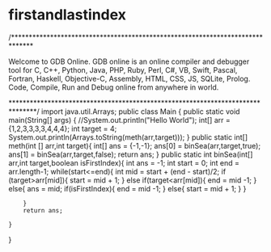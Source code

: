 # firstandlastindex


/******************************************************************************

Welcome to GDB Online.
GDB online is an online compiler and debugger tool for C, C++, Python, Java, PHP, Ruby, Perl,
C#, VB, Swift, Pascal, Fortran, Haskell, Objective-C, Assembly, HTML, CSS, JS, SQLite, Prolog.
Code, Compile, Run and Debug online from anywhere in world.

*******************************************************************************/
import java.util.Arrays;
public class Main
{
	public static void main(String[] args) {
		//System.out.println("Hello World");
		int[] arr = {1,2,3,3,3,3,4,4,4};
		int target = 4;
		System.out.println(Arrays.toString(meth(arr,target)));
	}
	public static int[] meth(int [] arr,int target){
	    int[] ans = {-1,-1};
	    ans[0] = binSea(arr,target,true);
	    ans[1] = binSea(arr,target,false);
	    return ans;
	}
	public static int binSea(int[] arr,int target,boolean isFirstIndex){
	    int ans = -1;
	    int start = 0;
	    int end = arr.length-1;
	    while(start<=end){
	        int mid = start + (end - start)/2;
	        if (target>arr[mid]){
	            start = mid + 1;
	        } 
	        else if(target<arr[mid]){
	            end = mid -1;
	        }
	        else{
	            ans = mid;
	            if(isFirstIndex){
	                end = mid -1;
	            }
	            else{
	                start = mid + 1;
	            }
	        }
	        
	    }
	    return ans;
	    
	}
}
